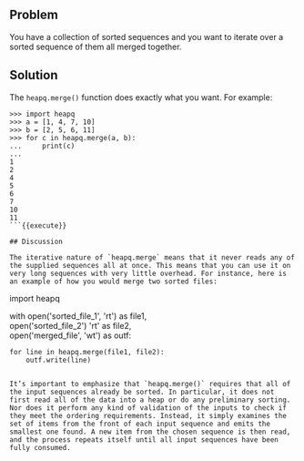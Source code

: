 ## Problem

You have a collection of sorted sequences and you want to iterate over a sorted sequence of them all merged together.

## Solution

The `heapq.merge()` function does exactly what you want. For example:

```
>>> import heapq
>>> a = [1, 4, 7, 10]
>>> b = [2, 5, 6, 11]
>>> for c in heapq.merge(a, b):
...     print(c)
...
1
2
4
5
6
7
10
11
```{{execute}}

## Discussion

The iterative nature of `heapq.merge` means that it never reads any of the supplied sequences all at once. This means that you can use it on very long sequences with very little overhead. For instance, here is an example of how you would merge two sorted files:

```
import heapq

with open('sorted_file_1', 'rt') as file1, \
     open('sorted_file_2') 'rt' as file2, \
     open('merged_file', 'wt') as outf:

    for line in heapq.merge(file1, file2):
        outf.write(line)
```{{execute}}

It’s important to emphasize that `heapq.merge()` requires that all of the input sequences already be sorted. In particular, it does not first read all of the data into a heap or do any preliminary sorting. Nor does it perform any kind of validation of the inputs to check if they meet the ordering requirements. Instead, it simply examines the set of items from the front of each input sequence and emits the smallest one found. A new item from the chosen sequence is then read, and the process repeats itself until all input sequences have been fully consumed.